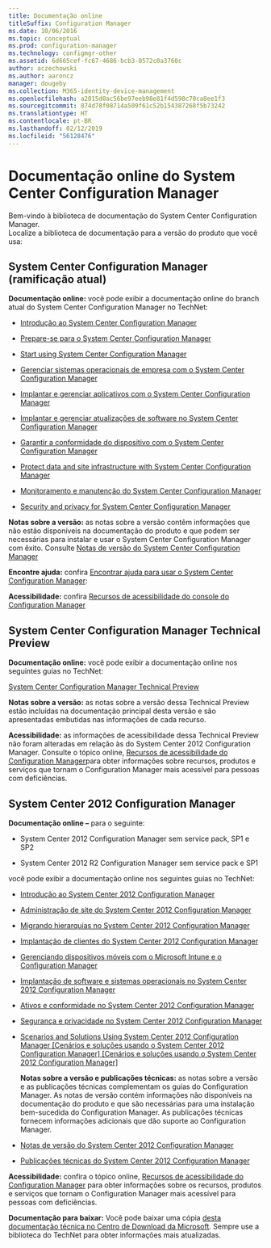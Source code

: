 ```yaml
---
title: Documentação online
titleSuffix: Configuration Manager
ms.date: 10/06/2016
ms.topic: conceptual
ms.prod: configuration-manager
ms.technology: configmgr-other
ms.assetid: 6d665cef-fc67-4686-bcb3-0572c0a3760c
author: aczechowski
ms.author: aaroncz
manager: dougeby
ms.collection: M365-identity-device-management
ms.openlocfilehash: a2015d0ac56be97eeb98e81f4d598c70ca8ee1f3
ms.sourcegitcommit: 874d78f08714a509f61c52b154387268f5b73242
ms.translationtype: HT
ms.contentlocale: pt-BR
ms.lasthandoff: 02/12/2019
ms.locfileid: "56128476"
---
```

# <a name="online-documentation-for-system-center-configuration-manager"></a>Documentação online do System Center Configuration Manager


Bem-vindo à biblioteca de documentação do System Center Configuration Manager.  
Localize a biblioteca de documentação para a versão do produto que você usa:  

## <a name="system-center-configuration-manager-current-branch"></a>System Center Configuration Manager (ramificação atual)  
**Documentação online:** você pode exibir a documentação online do branch atual do System Center Configuration Manager no TechNet:  

-   [Introdução ao System Center Configuration Manager](https://technet.microsoft.com/library/mt622715.aspx)  

-   [Prepare-se para o System Center Configuration Manager](https://technet.microsoft.com/library/mt608540.aspx)  

-   [Start using System Center Configuration Manager](https://technet.microsoft.com/library/mt608544.aspx)  

-   [Gerenciar sistemas operacionais de empresa com o System Center Configuration Manager](https://technet.microsoft.com/library/mt627933.aspx)  

-   [Implantar e gerenciar aplicativos com o System Center Configuration Manager](https://technet.microsoft.com/library/mt627959.aspx)  

-   [Implantar e gerenciar atualizações de software no System Center Configuration Manager](https://technet.microsoft.com/library/mt634340.aspx)  

-   [Garantir a conformidade do dispositivo com o System Center Configuration Manager](https://technet.microsoft.com/library/mt595717.aspx)  

-   [Protect data and site infrastructure with System Center Configuration Manager](https://technet.microsoft.com/library/mt613161.aspx)  

-   [Monitoramento e manutenção do System Center Configuration Manager](https://technet.microsoft.com/library/mt612855.aspx)  

-   [Security and privacy for System Center Configuration Manager](https://technet.microsoft.com/library/mt622694.aspx)  

**Notas sobre a versão:** as notas sobre a versão contêm informações que não estão disponíveis na documentação do produto e que podem ser necessárias para instalar e usar o System Center Configuration Manager com êxito. Consulte [Notas de versão do System Center Configuration Manager](https://technet.microsoft.com/library/mt592024.aspx)  

**Encontre ajuda:** confira [Encontrar ajuda para usar o System Center Configuration Manager](https://technet.microsoft.com/library/mt628521.aspx):  

**Acessibilidade:** confira [Recursos de acessibilidade do console do Configuration Manager](https://technet.microsoft.com/library/mt628521.aspx)  


## <a name="system-center-configuration-manager-technical-preview"></a>System Center Configuration Manager Technical Preview  
**Documentação online:** você pode exibir a documentação online nos seguintes guias no TechNet:  

 [System Center Configuration Manager Technical Preview](https://go.microsoft.com/fwlink/p/?LinkId=534001)  

**Notas sobre a versão:** as notas sobre a versão dessa Technical Preview estão incluídas na documentação principal desta versão e são apresentadas embutidas nas informações de cada recurso.  

**Acessibilidade:** as informações de acessibilidade dessa Technical Preview não foram alteradas em relação às do System Center 2012 Configuration Manager. Consulte o tópico online, [Recursos de acessibilidade do Configuration Manager](http://go.microsoft.com/fwlink/p/?LinkId=258586)para obter informações sobre recursos, produtos e serviços que tornam o Configuration Manager mais acessível para pessoas com deficiências.  

## <a name="system-center-2012-configuration-manager"></a>System Center 2012 Configuration Manager  
**Documentação online –** para o seguinte:  

-   System Center 2012 Configuration Manager sem service pack, SP1 e SP2  

-   System Center 2012 R2 Configuration Manager sem service pack e SP1  

você pode exibir a documentação online nos seguintes guias no TechNet:  

- [Introdução ao System Center 2012 Configuration Manager](https://go.microsoft.com/fwlink/p/?LinkId=210632)  

- [Administração de site do System Center 2012 Configuration Manager](https://go.microsoft.com/fwlink/p/?LinkId=210636)  

- [Migrando hierarquias no System Center 2012 Configuration Manager](https://go.microsoft.com/fwlink/p/?LinkId=210645)  

- [Implantação de clientes do System Center 2012 Configuration Manager](https://go.microsoft.com/fwlink/p/?LinkId=210638)  

- [Gerenciando dispositivos móveis com o Microsoft Intune e o Configuration Manager](https://go.microsoft.com/fwlink/?LinkId=529959)  

- [Implantação de software e sistemas operacionais no System Center 2012 Configuration Manager](https://go.microsoft.com/fwlink/p/?LinkId=210635)  

- [Ativos e conformidade no System Center 2012 Configuration Manager](https://go.microsoft.com/fwlink/p/?LinkId=210639)  

- [Segurança e privacidade no System Center 2012 Configuration Manager](https://go.microsoft.com/fwlink/p/?LinkId=210640)  

- [Scenarios and Solutions Using System Center 2012 Configuration Manager [Cenários e soluções usando o System Center 2012 Configuration Manager] [Cenários e soluções usando o System Center 2012 Configuration Manager]](https://go.microsoft.com/fwlink/p/?LinkId=290889)  

  **Notas sobre a versão e publicações técnicas:** as notas sobre a versão e as publicações técnicas complementam os guias do Configuration Manager. As notas de versão contém informações não disponíveis na documentação do produto e que são necessárias para uma instalação bem-sucedida do Configuration Manager. As publicações técnicas fornecem informações adicionais que dão suporte ao Configuration Manager.  

- [Notas de versão do System Center 2012 Configuration Manager](http://go.microsoft.com/fwlink/?LinkId=529437)  

- [Publicações técnicas do System Center 2012 Configuration Manager](http://go.microsoft.com/fwlink/p/?LinkId=261032)  

**Acessibilidade:** confira o tópico online, [Recursos de acessibilidade do Configuration Manager](http://go.microsoft.com/fwlink/p/?LinkId=258586) para obter informações sobre os recursos, produtos e serviços que tornam o Configuration Manager mais acessível para pessoas com deficiências.  

**Documentação para baixar:** Você pode baixar uma cópia [desta documentação técnica no Centro de Download da Microsoft](http://go.microsoft.com/fwlink/?LinkId=253643). Sempre use a biblioteca do TechNet para obter informações mais atualizadas.
